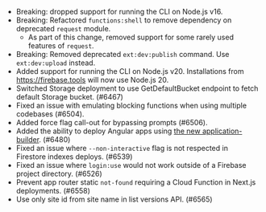 - Breaking: dropped support for running the CLI on Node.js v16.
- Breaking: Refactored `functions:shell` to remove dependency on deprecated `request` module.
  - As part of this change, removed support for some rarely used features of `request`.
- Breaking: Removed deprecated `ext:dev:publish` command. Use `ext:dev:upload` instead.
- Added support for running the CLI on Node.js v20. Installations from https://firebase.tools will now use Node.js 20.
- Switched Storage deployment to use GetDefaultBucket endpoint to fetch default Storage bucket. (#6467)
- Fixed an issue with emulating blocking functions when using multiple codebases (#6504).
- Added force flag call-out for bypassing prompts (#6506).
- Added the ability to deploy Angular apps using [the new application-builder](https://angular.dev/tools/cli/esbuild). (#6480)
- Fixed an issue where `--non-interactive` flag is not respected in Firestore indexes deploys. (#6539)
- Fixed an issue where `login:use` would not work outside of a Firebase project directory. (#6526)
- Prevent app router static `not-found` requiring a Cloud Function in Next.js deployments. (#6558)
- Use only site id from site name in list versions API. (#6565)
